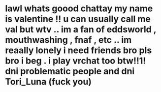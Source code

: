 # lawl whats goood chattay my name is valentine !! u can usually call me val but wtv .. im a fan of eddsworld , mouthwashing , fnaf , etc .. im reaally lonely i need friends bro pls bro i beg . i play vrchat too btw!!1! dni problematic people and dni Tori_Luna (fuck you)
